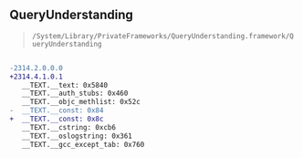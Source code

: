 ## QueryUnderstanding

> `/System/Library/PrivateFrameworks/QueryUnderstanding.framework/QueryUnderstanding`

```diff

-2314.2.0.0.0
+2314.4.1.0.1
   __TEXT.__text: 0x5840
   __TEXT.__auth_stubs: 0x460
   __TEXT.__objc_methlist: 0x52c
-  __TEXT.__const: 0x84
+  __TEXT.__const: 0x8c
   __TEXT.__cstring: 0xcb6
   __TEXT.__oslogstring: 0x361
   __TEXT.__gcc_except_tab: 0x760

```
